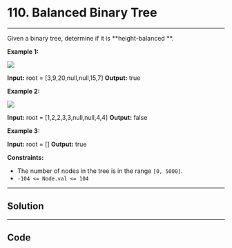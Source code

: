 # 110. Balanced Binary Tree

---

Given a binary tree, determine if it is **height-balanced **.

 

**Example 1:**

![](https://assets.leetcode.com/uploads/2020/10/06/balance_1.jpg)


**Input:** root = [3,9,20,null,null,15,7]
**Output:** true


**Example 2:**

![](https://assets.leetcode.com/uploads/2020/10/06/balance_2.jpg)


**Input:** root = [1,2,2,3,3,null,null,4,4]
**Output:** false


**Example 3:**


**Input:** root = []
**Output:** true


 

**Constraints:**

  * The number of nodes in the tree is in the range `[0, 5000]`.
  * `-104 <= Node.val <= 104`

---

## Solution



---

## Code
```python


```